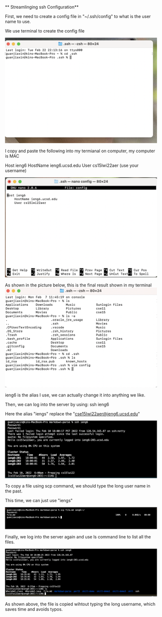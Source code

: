 ** Streamlinging ssh Configuration**

First, we need to create a config file in "~/.ssh/config" to what is the user name to use.

We use terminal to create the config file

![image](pic6.png)


I copy and paste the following into my termianal on computer, my computer is MAC

Host ieng6
    HostName ieng6.ucsd.edu
    User cs15lwi22aer (use your username)

![image](pic7.png)

As shown in the picture below, this is the final result shown in my terminal
 ![image](pic1.png)

ieng6 is the alias I use, we can actually change it into anything we like.

Then, we can log into the server by using: ssh ieng6

Here the alias "iengs" replace the "cse15lwi22aer@ieng6.ucsd.edu"

![image](pic2.png)

To copy a file using scp command, we should type the long user name in the past.

This time, we can just use "iengs"

![image](pic3.png)

Finally, we log into the server again and use ls command line to list all the files.

![image](pic5.png)

As shown above, the file is copied wihtout typing the long username, which saves time and avoids typos.